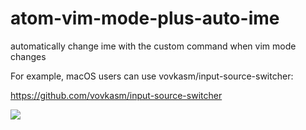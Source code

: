 # atom-vim-mode-plus-auto-ime

automatically change ime with the custom command when vim mode changes

For example, macOS users can use vovkasm/input-source-switcher:

https://github.com/vovkasm/input-source-switcher

![](https://i.imgur.com/KdPGbgw.png)
